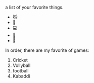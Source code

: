 a list of your favorite things.
- 🐱
- 🐶
- 💻
- 🐃
- 🐚

In order, there are my favorite of games:
 1. Cricket
 2. Vollyball
 3. football
 4. Kabaddi
